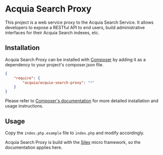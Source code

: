 # Acquia Search Proxy

This project is a web service proxy to the Acquia Search Service. It allows
developers to expose a RESTful API to end users, build administrative interfaces
for their Acquia Search indexes, etc.

## Installation

Acquia Search Proxy can be installed with [Composer](http://getcomposer.org)
by adding it as a dependency to your project's composer.json file.

```json
{
    "require": {
        "acquia/acquia-search-proxy": "*"
    }
}
```

Please refer to [Composer's documentation](https://github.com/composer/composer/blob/master/doc/00-intro.md#introduction)
for more detailed installation and usage instructions.

## Usage

Copy the `index.php.example` file to `index.php` and modify accordingly.

Acquia Search Proxy is build with the [Silex](http://silex.sensiolabs.org/)
micro framework, so the documentation applies here.

